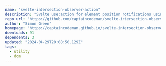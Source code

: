 ```yaml
---
name: "svelte-intersection-observer-action"
description: "Svelte use:action for element position notifications using IntersectionObserver."
repo_url: "https://github.com/captaincodeman/svelte-intersection-observer-action"
author: "Simon Green"
homepage: "https://captaincodeman.github.io/svelte-intersection-observer-action/"
downloads: 91
dependents: 3
updated: "2024-04-29T20:08:50.129Z"
tags: 
  - utility
  - dom
---
```

